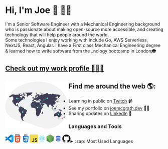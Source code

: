 # Hi, I'm Joe 👋 👨‍💻


I'm a Senior Software Engineer with a Mechanical Engineering background who is passionate about making open-source more accessible, and creating technology that will help people around the world. <br />
Some technologies I enjoy working with include Go, AWS Serverless, NextJS, React, Angular. I have a First class Mechanical Engineering degree & learned how to write software from the \_nology bootcamp in London🎓
 
## <a href="https://github.com/jdmcgrath/jdmcgrath">Check out my work profile 👨🏼‍💼</a>

## Find me around the web 🌎: <a href="https://www.linkedin.com/in/joseph-daniel-mcgrath/"><img align="left" height="150" padding="20" margin="20" src="https://raw.githubusercontent.com/jdmcgrath/jdmcgrath/44ee783a22836f0b1b653a725e0ab9c77e93afe6/world.svg"></a>
- Learning in public on <a href="https://www.twitch.tv/joebi1kenobi">Twitch</a> 📹
- See my portfolio on <a href="https://joemcgrath.dev/">joemcgrath.dev</a> ✍🏾
- Sharing updates on <a href="https://www.linkedin.com/in/joseph-daniel-mcgrath/">LinkedIn</a> 💼

### Languages and Tools
<img align="left" alt="Visual Studio Code" width="26px" src="https://raw.githubusercontent.com/github/explore/80688e429a7d4ef2fca1e82350fe8e3517d3494d/topics/visual-studio-code/visual-studio-code.png" />
<img align="left" alt="HTML5" width="26px" src="https://raw.githubusercontent.com/github/explore/80688e429a7d4ef2fca1e82350fe8e3517d3494d/topics/html/html.png" />
<img align="left" alt="CSS3" width="26px" src="https://raw.githubusercontent.com/github/explore/80688e429a7d4ef2fca1e82350fe8e3517d3494d/topics/css/css.png" />
<img align="left" alt="JavaScript" width="26px" src="https://raw.githubusercontent.com/github/explore/80688e429a7d4ef2fca1e82350fe8e3517d3494d/topics/javascript/javascript.png" />
<img align="left" alt="React" width="26px" src="https://raw.githubusercontent.com/github/explore/80688e429a7d4ef2fca1e82350fe8e3517d3494d/topics/react/react.png" />
<img align="left" alt="Node.js" width="26px" src="https://raw.githubusercontent.com/github/explore/80688e429a7d4ef2fca1e82350fe8e3517d3494d/topics/nodejs/nodejs.png" />
<img align="left" alt="SQL" width="26px" src="https://raw.githubusercontent.com/github/explore/80688e429a7d4ef2fca1e82350fe8e3517d3494d/topics/sql/sql.png" />
<img align="left" alt="GitHub" width="26px" src="https://raw.githubusercontent.com/github/explore/78df643247d429f6cc873026c0622819ad797942/topics/github/github.png" />

##

<details>
  <summary>:zap: Most Used Languages</summary>

[![Top Langs](https://github-readme-stats.vercel.app/api/top-langs/?username=jdmcgrath)](https://github.com/anuraghazra/github-readme-stats)



</details>
